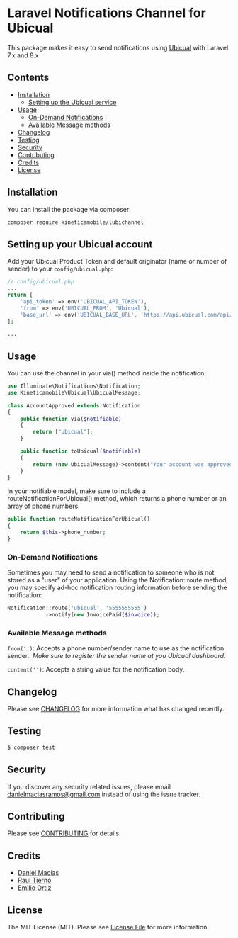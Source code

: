 # Laravel Notifications Channel for Ubicual

This package makes it easy to send notifications using [Ubicual](https://www.ubicual.com/) with Laravel 7.x and 8.x

## Contents

- [Installation](#installation)
	- [Setting up the Ubicual service](#setting-up-your-ubicual-account)
- [Usage](#usage)
	- [On-Demand Notifications](#on-demand-notifications)
    - [Available Message methods](#available-message-methods)
- [Changelog](#changelog)
- [Testing](#testing)
- [Security](#security)
- [Contributing](#contributing)
- [Credits](#credits)
- [License](#license)


## Installation

You can install the package via composer:

``` bash
composer require kineticamobile/lubichannel
```

## Setting up your Ubicual account

Add your Ubicual Product Token and default originator (name or number of sender) to your `config/ubicual.php`:

```php
// config/ubicual.php
...
return [
    'api_token' => env('UBICUAL_API_TOKEN'),
    'from' => env('UBICUAL_FROM', 'Ubicual'),
    'base_url' => env('UBICUAL_BASE_URL', 'https://api.ubicual.com/api/v1/sms/send'),
];

...
```

## Usage

You can use the channel in your via() method inside the notification:

```php
use Illuminate\Notifications\Notification;
use Kineticamobile\Ubicual\UbicualMessage;

class AccountApproved extends Notification
{
    public function via($notifiable)
    {
        return ["ubicual"];
    }

    public function toUbicual($notifiable)
    {
        return (new UbicualMessage)->content("Your account was approved!");
    }
}
```

In your notifiable model, make sure to include a routeNotificationForUbicual() method, which returns a phone number or an array of phone numbers.

```php
public function routeNotificationForUbicual()
{
    return $this->phone_number;
}
```

### On-Demand Notifications
Sometimes you may need to send a notification to someone who is not stored as a "user" of your application. Using the Notification::route method, you may specify ad-hoc notification routing information before sending the notification:

```php
Notification::route('ubicual', '5555555555')
            ->notify(new InvoicePaid($invoice));
```

### Available Message methods
`from('')`: Accepts a phone number/sender name to use as the notification sender.. *Make sure to register the sender name at you Ubicual dashboard.*

`content('')`: Accepts a string value for the notification body.


## Changelog

Please see [CHANGELOG](CHANGELOG.md) for more information what has changed recently.

## Testing

``` bash
$ composer test
```

## Security

If you discover any security related issues, please email danielmaciasramos@gmail.com instead of using the issue tracker.

## Contributing

Please see [CONTRIBUTING](CONTRIBUTING.md) for details.

## Credits

- [Daniel Macías](https://github.com/dmaciasr)
- [Raul Tierno](https://github.com/raultm)
- [Emilio Ortiz](https://github.com/branigan)

## License

The MIT License (MIT). Please see [License File](LICENSE.md) for more information.
